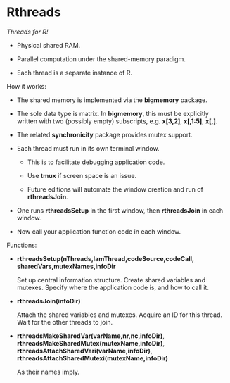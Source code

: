# Rthreads

*Threads for R!*  

* Physical shared RAM.

* Parallel computation under the shared-memory paradigm.

* Each thread is a separate instance of R.

How it works:

* The shared memory is implemented via the **bigmemory** package.

* The sole data type is matrix. In **bigmemory**, this must be
  explicitly written with two (possibly empty) subscripts,
  e.g. **x[3,2]**, **x[,1:5]**, **x[,]**.

* The related **synchronicity** package provides mutex support.

* Each thread must run in its own terminal window.

  * This is to facilitate debugging application code.

  * Use **tmux** if screen space is an issue.

  * Future editions will automate the window creation and run
    of **rthreadsJoin**.

* One runs **rthreadsSetup** in the first window, then **rthreadsJoin**
  in each window.

* Now call your application function code in each window.

Functions:

* **rthreadsSetup(nThreads,IamThread,codeSource,codeCall,
  sharedVars,mutexNames,infoDir**

  Set up central information structure. Create shared variables and mutexes.
  Specify where the application code is, and how to call it.

* **rthreadsJoin(infoDir)**

  Attach the shared variables and mutexes. Acquire an ID for this thread.
  Wait for the other threads to join.

* **rthreadsMakeSharedVar(varName,nr,nc,infoDir)**, 
  **rthreadsMakeSharedMutex(mutexName,infoDir)**,
  **rthreadsAttachSharedVari(varName,infoDir)**, 
  **rthreadsAttachSharedMutexi(mutexName,infoDir)** 

  As their names imply.

